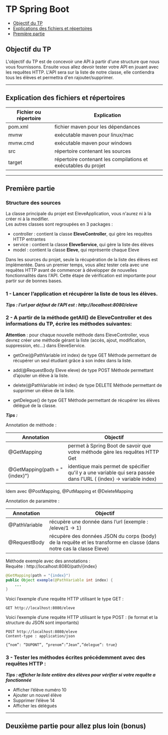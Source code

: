 # TP Spring Boot

* [Objectif du TP](#objectif-du-tp)
* [Explications des fichiers et répertoires](#explication-des-fichiers-et-répertoires)
* [Première partie](#première-partie)

## Objectif du TP

L'objectif du TP est de concevoir une API à partir d'une structure que nous vous fournissons. Ensuite vous allez devoir tester votre API en jouant avec les requêtes HTTP.
L'API sera sur la liste de notre classe, elle contiendra tous les élèves et permettra d'en rajouter/supprimer.

---

## Explication des fichiers et répertoires

| Fichier ou répertoire | Explication |
| ---- | ---- |
| pom.xml | fichier maven pour les dépendances |
| mvnw | exécutable maven pour linux/mac |
| mvnw.cmd | exécutable maven pour windows |
| src | répertoire contenant les sources |
| target | répertoire contenant les compilations et exécutables du projet |

---

## Première partie

### Structure des sources

La classe principale du projet est EleveApplication, vous n'aurez ni à la créer ni à la modifier.  
Les autres classes sont regroupées en 3 packages :
* controller : contient la classe **EleveController**, qui gère les requêtes HTTP entrantes
* service : contient la classe **EleveService**, qui gère la liste des élèves
* model : contient la classe **Eleve**, qui représente chaque Eleve

Dans les sources du projet, seule la récupération de la liste des élèves est implémentée. Dans un premier temps, vous allez tester cela avec une requêtes HTTP avant de commencer à développer de nouvelles fonctionnalités dans l'API. Cette étape de vérification est importante pour partir sur de bonnes bases.

### 1 - Lancer l’application et récupérer la liste de tous les élèves.

***Tips : l’url par défaut de l’API est : http://localhost:8080/eleve***

### 2 - A partir de la méthode getAll() de EleveController et des informations du TP, écrire les méthodes suivantes:

**Attention** : pour chaque nouvelle méthode dans EleveController, vous devrez créer une méthode gérant la liste (accès, ajout, modification, suppression, etc...) dans EleveService. 

* getOne(@PathVariable int index) de type GET
Méthode permettant de récupérer un seul étudiant grâce à son index dans la liste.

* add(@RequestBody Eleve eleve) de type POST
Méthode permettant d’ajouter un élève à la liste.

* delete(@PathVariable int index) de type DELETE
Méthode permettant de supprimer un élève de la liste.

* getDelegue() de type GET
Méthode permettant de récupérer les élèves délégué de la classe.

***Tips :***

Annotation de méthode :

| Annotation | Objectif |
| ---- | ---- |
| @GetMapping | permet à Spring Boot de savoir que votre méthode gère les requêtes HTTP Get |
| @GetMapping(path = "{index}") | identique mais permet de spécifier qu'il y a une variable qui sera passée dans l'URL  ( {index} -> variable index) |

Idem avec @PostMapping, @PutMapping et @DeleteMapping

Annotation de paramètre :

| Annotation | Objectif |
| ---- | ---- |
| @PathVariable | récupère une donnée dans l’url (exemple : /eleve/1 -> 1) |
| @RequestBody | récupère des données JSON du corps (body) de la requête et les transforme en classe (dans notre cas la classe Eleve) |

Méthode exemple avec des annotations :  
Requête : http://localhost:8080/path/{index}
```java
@GetMapping(path = "{index}")
public Object exemple(@PathVariable int index) {
    ...
}
```

Voici l’exemple d’une requête HTTP utilisant le type GET :

```
GET http://localhost:8080/eleve 
``` 
 
Voici l’exemple d’une requête HTTP utilisant le type POST : (le format et la structure du JSON sont importants)

```
POST http://localhost:8080/eleve
Content-type : application/json

{”nom”: “DUPONT”, “prenom”:”Jean”,”delegue”: true}
```

### 3 - Tester les méthodes écrites précédemment avec des requêtes HTTP :

***Tips : afficher la liste entière des élèves pour vérifier si votre requête a fonctionnée***

* Afficher l’élève numéro 10
* Ajouter un nouvel élève
* Supprimer l’élève 14
* Afficher les délégués

---

## Deuxième partie pour allez plus loin (bonus)